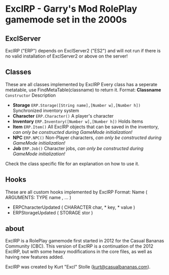 # ExclRP - Garry's Mod RolePlay gamemode set in the 2000s

ExclServer
-----

ExclRP ("ERP") depends on ExclServer2 ("ES2") and will not run if there is no valid installation of ExclServer2 or above on the server!

Classes
-----

These are all classes implemented by ExclRP
Every class has a seperate metatable, use FindMetaTable(classname) to return it.
Format: **Classname** `Constructor` Description

- **Storage** `ERP.Storage([String name],[Number w],[Number h])` Synchronized inventory system
- **Character** `ERP.Character()` A player's character
- **Inventory** `ERP.Inventory([Number w],[Number h])` Holds items
- **Item** `ERP.Item()` All ExclRP objects that can be saved in the inventory, *can only be constructed during GameMode initialization!*
- **NPC** `ERP.NPC()` Non-Player characters, *can only be constructed during GameMode initialization!*
- **Job** `ERP.Job()` Character jobs, *can only be constructed during GameMode initialization!*

Check the class specific file for an explanation on how to use it.


Hooks
------

These are all custom hooks implemented by ExclRP
Format: Name ( ARGUMENTS: TYPE name , ... )

- ERPCharacterUpdated ( CHARACTER char, * key, * value )
- ERPStorageUpdated ( STORAGE stor )


about
------

ExclRP is a RolePlay gamemode first started in 2012 for the Casual Bananas Community (CBC).
This version of ExclRP is a continuation of the 2012 ExclRP, but with some heavy modifications in the core files, as well as having new features added.

ExclRP was created by Kurt "Excl" Stolle (kurt@casualbananas.com).
